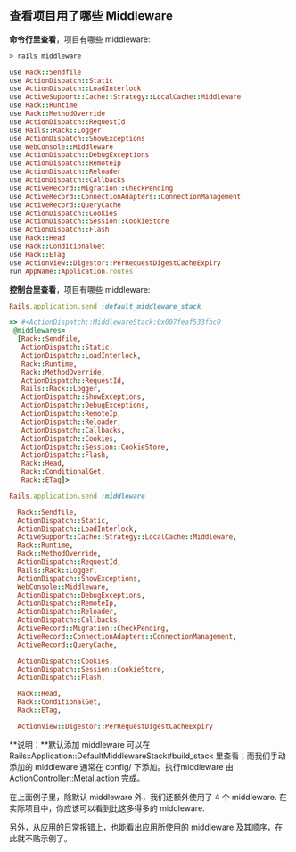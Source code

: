 ## 查看项目用了哪些 Middleware

**命令行里查看**，项目有哪些 middleware:

```ruby
> rails middleware

use Rack::Sendfile
use ActionDispatch::Static
use ActionDispatch::LoadInterlock
use ActiveSupport::Cache::Strategy::LocalCache::Middleware
use Rack::Runtime
use Rack::MethodOverride
use ActionDispatch::RequestId
use Rails::Rack::Logger
use ActionDispatch::ShowExceptions
use WebConsole::Middleware
use ActionDispatch::DebugExceptions
use ActionDispatch::RemoteIp
use ActionDispatch::Reloader
use ActionDispatch::Callbacks
use ActiveRecord::Migration::CheckPending
use ActiveRecord::ConnectionAdapters::ConnectionManagement
use ActiveRecord::QueryCache
use ActionDispatch::Cookies
use ActionDispatch::Session::CookieStore
use ActionDispatch::Flash
use Rack::Head
use Rack::ConditionalGet
use Rack::ETag
use ActionView::Digestor::PerRequestDigestCacheExpiry
run AppName::Application.routes
```

**控制台里查看**，项目有哪些 middleware:

```ruby
Rails.application.send :default_middleware_stack

=> #<ActionDispatch::MiddlewareStack:0x007feaf533fbc0
 @middlewares=
  [Rack::Sendfile,
   ActionDispatch::Static,
   ActionDispatch::LoadInterlock,
   Rack::Runtime,
   Rack::MethodOverride,
   ActionDispatch::RequestId,
   Rails::Rack::Logger,
   ActionDispatch::ShowExceptions,
   ActionDispatch::DebugExceptions,
   ActionDispatch::RemoteIp,
   ActionDispatch::Reloader,
   ActionDispatch::Callbacks,
   ActionDispatch::Cookies,
   ActionDispatch::Session::CookieStore,
   ActionDispatch::Flash,
   Rack::Head,
   Rack::ConditionalGet,
   Rack::ETag]>
```

```ruby
Rails.application.send :middleware

  Rack::Sendfile,
  ActionDispatch::Static,
  ActionDispatch::LoadInterlock,
  ActiveSupport::Cache::Strategy::LocalCache::Middleware,
  Rack::Runtime,
  Rack::MethodOverride,
  ActionDispatch::RequestId,
  Rails::Rack::Logger,
  ActionDispatch::ShowExceptions,
  WebConsole::Middleware,
  ActionDispatch::DebugExceptions,
  ActionDispatch::RemoteIp,
  ActionDispatch::Reloader,
  ActionDispatch::Callbacks,
  ActiveRecord::Migration::CheckPending,
  ActiveRecord::ConnectionAdapters::ConnectionManagement,
  ActiveRecord::QueryCache,

  ActionDispatch::Cookies,
  ActionDispatch::Session::CookieStore,
  ActionDispatch::Flash,

  Rack::Head,
  Rack::ConditionalGet,
  Rack::ETag,

  ActionView::Digestor::PerRequestDigestCacheExpiry
```


**说明：**默认添加 middleware 可以在 Rails::Application::DefaultMiddlewareStack#build_stack 里查看；而我们手动添加的 middleware 通常在 config/ 下添加。执行middleware 由 ActionController::Metal.action 完成。

在上面例子里，除默认 middleware 外，我们还额外使用了 4 个 middleware. 在实际项目中，你应该可以看到比这多得多的 middleware.

另外，从应用的日常报错上，也能看出应用所使用的 middleware 及其顺序，在此就不贴示例了。
